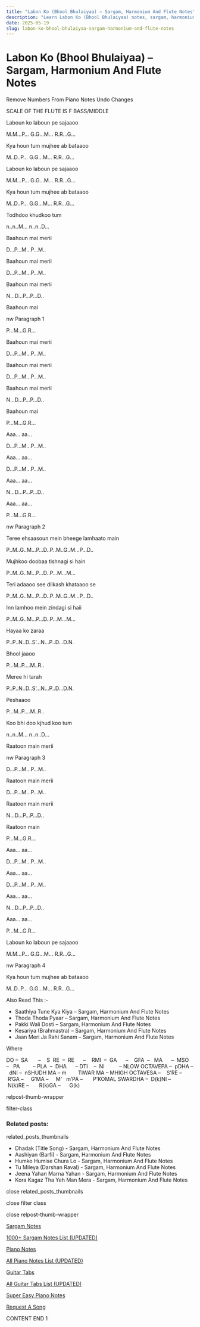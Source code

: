 ```yaml
---
title: "Labon Ko (Bhool Bhulaiyaa) – Sargam, Harmonium And Flute Notes"
description: "Learn Labon Ko (Bhool Bhulaiyaa) notes, sargam, harmonium notations and flute notes. Easy step-by-step tutorial for beginners."
date: 2025-05-19
slug: labon-ko-bhool-bhulaiyaa-sargam-harmonium-and-flute-notes
---
```


# Labon Ko (Bhool Bhulaiyaa) – Sargam, Harmonium And Flute Notes

Remove Numbers From Piano Notes
Undo Changes

SCALE OF THE FLUTE IS F BASS/MIDDLE

Laboun ko laboun pe sajaaoo

M.M…P… G.G…M… R.R…G…

Kya houn tum mujhee ab bataaoo

M..D..P… G.G…M… R.R…G…

Laboun ko laboun pe sajaaoo

M.M…P… G.G…M… R.R…G…

Kya houn tum mujhee ab bataaoo

M..D..P… G.G…M… R.R…G…

Todhdoo khudkoo tum

n..n..M… n..n..D…

Baahoun mai merii

D…P…M…P…M..

Baahoun mai merii

D…P…M…P…M..

Baahoun mai merii

N…D…P…P…D..

Baahoun mai

nw Paragraph 1

P…M…G.R…

Baahoun mai merii

D…P…M…P…M..

Baahoun mai merii

D…P…M…P…M..

Baahoun mai merii

N…D…P…P…D..

Baahoun mai

P…M…G.R…

Aaa… aa…

D…P…M…P…M..

Aaa… aa…

D…P…M…P…M..

Aaa… aa…

N…D…P…P…D..

Aaa… aa…

P…M…G.R…

nw Paragraph 2

Teree ehsaasoun mein bheege lamhaato main

P..M..G..M…P…D..P..M..G..M…P…D..

Mujhkoo doobaa tishnagi si hain

P..M..G..M…P…D..P…M…M…

Teri adaaoo see dilkash khataaoo se

P..M..G..M…P…D..P..M..G..M…P…D..

Inn lamhoo mein zindagi si haii

P..M..G..M…P…D..P…M…M…

Hayaa ko zaraa

P..P..N..D..S’…N…P..D…D.N.

Bhool jaaoo

P…M..P….M..R..

Meree hi tarah

P..P..N..D..S’…N…P..D…D.N.

Peshaaoo

P…M..P….M..R..

Koo bhi doo kjhud koo tum

n..n..M… n..n..D…

Raatoon main merii

nw Paragraph 3

D…P…M…P…M..

Raatoon main merii

D…P…M…P…M..

Raatoon main merii

N…D…P…P…D..

Raatoon main

P…M…G.R…

Aaa… aa…

D…P…M…P…M..

Aaa… aa…

D…P…M…P…M..

Aaa… aa…

N…D…P…P…D..

Aaa… aa…

P…M…G.R…

Laboun ko laboun pe sajaaoo

M.M…P… G.G…M… R.R…G…

nw Paragraph 4

Kya houn tum mujhee ab bataaoo

M..D..P… G.G…M… R.R…G…

Also Read This :-

* Saathiya Tune Kya Kiya – Sargam, Harmonium And Flute Notes
* Thoda Thoda Pyaar – Sargam, Harmonium And Flute Notes
* Pakki Wali Dosti – Sargam, Harmonium And Flute Notes
* Kesariya (Brahmastra) – Sargam, Harmonium And Flute Notes
* Jaan Meri Ja Rahi Sanam – Sargam, Harmonium And Flute Notes

Where

DO –  SA       –    S  RE  –  RE      –    RMI  –  GA      –    GFA  –   MA      –  MSO  –   PA         – PLA  –  DHA      – DTI    –  NI          – NLOW OCTAVEPA –  pDHA –  dNI –  nSHUDH MA – m        TIWAR MA – MHIGH OCTAVESA –    S’RE –     R’GA –     G’MA –     M’   m’PA –       P’KOMAL SWARDHA –  D(k)NI –       N(k)RE –       R(k)GA –      G(k)

relpost-thumb-wrapper

filter-class

### Related posts:

related_posts_thumbnails

* Dhadak (Title Song) - Sargam, Harmonium And Flute Notes
* Aashiyan (Barfi) - Sargam, Harmonium And Flute Notes
* Humko Humise Chura Lo - Sargam, Harmonium And Flute Notes
* Tu Mileya (Darshan Raval) - Sargam, Harmonium And Flute Notes
* Jeena Yahan Marna Yahan - Sargam, Harmonium And Flute Notes
* Kora Kagaz Tha Yeh Man Mera - Sargam, Harmonium And Flute Notes

close related_posts_thumbnails

close filter class

close relpost-thumb-wrapper

[Sargam Notes](https://www.notationsworld.com/sargam-notes.html)

[1000+ Sargam Notes List (UPDATED)](https://www.notationsworld.com/all-songs-list-sargam-notes.html)

[Piano Notes](https://www.notationsworld.com/piano-notes.html)

[All Piano Notes List (UPDATED)](https://www.notationsworld.com/all-songs-list-piano-notes.html)

[Guitar Tabs](https://www.notationsworld.com/guitar-tabs.html)

[All Guitar Tabs List (UPDATED)](https://www.notationsworld.com/all-songs-list-guitar-tabs.html)

[Super Easy Piano Notes](https://studywall.in/)

[Request A Song](https://www.notationsworld.com/request-a-song.html)

CONTENT END 1

